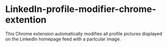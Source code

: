 # LinkedIn-profile-modifier-chrome-extention
This Chrome extension automatically modifies all profile pictures displayed on the LinkedIn homepage feed with a partcular image.

